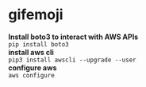 # gifemoji



**Install boto3 to interact with AWS APIs**  
`pip install boto3`  
**install aws cli**  
`pip3 install awscli --upgrade --user`  
**configure aws**   
`aws configure`   
